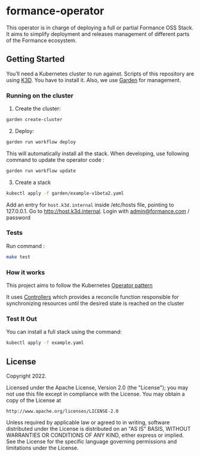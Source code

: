 # formance-operator

This operator is in charge of deploying a full or partial Formance OSS Stack.
It aims to simplify deployment and releases management of different parts of the Formance ecosystem.

## Getting Started

You’ll need a Kubernetes cluster to run against.
Scripts of this repository are using [K3D](https://k3d.io/v5.4.6/). You have to install it.
Also, we use [Garden](https://docs.garden.io/) for management.

### Running on the cluster
1. Create the cluster:

```sh
garden create-cluster
```

2. Deploy:

```sh
garden run workflow deploy
```

This will automatically install all the stack.
When developing, use following command to update the operator code :
```sh
garden run workflow update
```

3. Create a stack

```sh
kubectl apply -f garden/example-v1beta2.yaml
```

Add an entry for `host.k3d.internal` inside /etc/hosts file, pointing to 127.0.0.1.
Go to http://host.k3d.internal.
Login with admin@formance.com / password

### Tests

Run command :
```sh
make test
```

### How it works
This project aims to follow the Kubernetes [Operator pattern](https://kubernetes.io/docs/concepts/extend-kubernetes/operator/)

It uses [Controllers](https://kubernetes.io/docs/concepts/architecture/controller/)
which provides a reconcile function responsible for synchronizing resources until the desired state is reached on the cluster

### Test It Out

You can install a full stack using the command:
```sh
kubectl apply -f example.yaml
```

## License

Copyright 2022.

Licensed under the Apache License, Version 2.0 (the "License");
you may not use this file except in compliance with the License.
You may obtain a copy of the License at

    http://www.apache.org/licenses/LICENSE-2.0

Unless required by applicable law or agreed to in writing, software
distributed under the License is distributed on an "AS IS" BASIS,
WITHOUT WARRANTIES OR CONDITIONS OF ANY KIND, either express or implied.
See the License for the specific language governing permissions and
limitations under the License.
